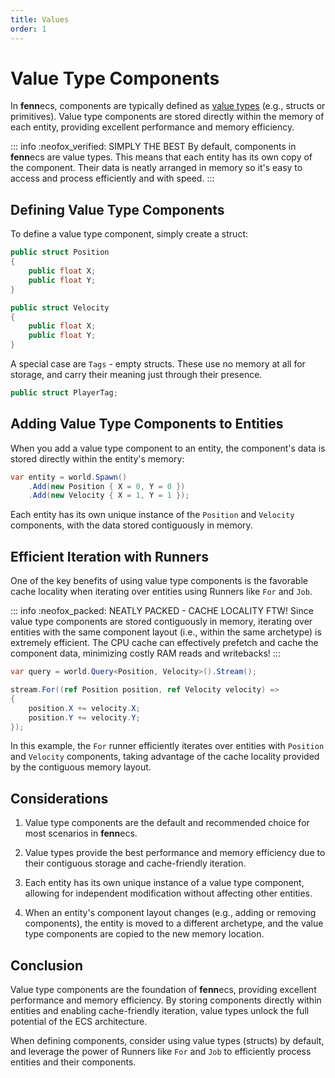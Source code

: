 ```yaml
---
title: Values
order: 1
---
```


# Value Type Components

In **fenn**ecs, components are typically defined as [value types](https://learn.microsoft.com/en-us/dotnet/csharp/language-reference/builtin-types/value-types) (e.g., structs or primitives). Value type components are stored directly within the memory of each entity, providing excellent performance and memory efficiency.

::: info :neofox_verified: SIMPLY THE BEST
By default, components in **fenn**ecs are value types. This means that each entity has its own copy of the component. Their data is neatly arranged in memory so it's easy to access and process efficiently and with speed.
:::

## Defining Value Type Components

To define a value type component, simply create a struct:

```csharp
public struct Position
{
    public float X;
    public float Y;
}

public struct Velocity
{
    public float X;
    public float Y;
}
```

A special case are `Tags` - empty structs. These use no memory at all for storage, and carry their meaning just through their presence.

```csharp
public struct PlayerTag;
```


## Adding Value Type Components to Entities

When you add a value type component to an entity, the component's data is stored directly within the entity's memory:

```csharp
var entity = world.Spawn()
    .Add(new Position { X = 0, Y = 0 })
    .Add(new Velocity { X = 1, Y = 1 });
```

Each entity has its own unique instance of the `Position` and `Velocity` components, with the data stored contiguously in memory.

## Efficient Iteration with Runners

One of the key benefits of using value type components is the favorable cache locality when iterating over entities using Runners like `For` and `Job`.

::: info :neofox_packed: NEATLY PACKED - CACHE LOCALITY FTW!
Since value type components are stored contiguously in memory, iterating over entities with the same component layout (i.e., within the same archetype) is extremely efficient. The CPU cache can effectively prefetch and cache the component data, minimizing costly RAM reads and writebacks!
:::

```csharp
var query = world.Query<Position, Velocity>().Stream();

stream.For((ref Position position, ref Velocity velocity) =>
{
    position.X += velocity.X;
    position.Y += velocity.Y;
});
```

In this example, the `For` runner efficiently iterates over entities with `Position` and `Velocity` components, taking advantage of the cache locality provided by the contiguous memory layout.

## Considerations

1. Value type components are the default and recommended choice for most scenarios in **fenn**ecs.

2. Value types provide the best performance and memory efficiency due to their contiguous storage and cache-friendly iteration.

3. Each entity has its own unique instance of a value type component, allowing for independent modification without affecting other entities.

4. When an entity's component layout changes (e.g., adding or removing components), the entity is moved to a different archetype, and the value type components are copied to the new memory location.

## Conclusion

Value type components are the foundation of **fenn**ecs, providing excellent performance and memory efficiency. By storing components directly within entities and enabling cache-friendly iteration, value types unlock the full potential of the ECS architecture.

When defining components, consider using value types (structs) by default, and leverage the power of Runners like `For` and `Job` to efficiently process entities and their components.